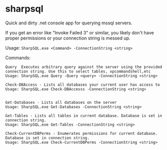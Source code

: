 # sharpsql
Quick and dirty .net console app for querying mssql servers.

If you get an error like "Invoke Failed 3" or similar, you likely don't have proper permissions or your connection string is messed up. 

Usage: `SharpSQL.exe <Command> -ConnectionString <string>`

Commands: 
```
Query  Executes arbitrary query against the server using the provided connection string. Use this to select tables, xpcommandshell,etc
Usage: SharpSQL.exe Query -Query <query> -ConnectionString <string>

Check-DBAccess - Lists all databases your current user has access to
Usage: SharpSQL.exe Check-DBAccesss -ConnectionString <string>


Get-Databases - Lists all databases on the server
Usage: SharpSQL.exe Get-Databases -ConnectionString <string>

Get-Tables - Lists all tables in current database. Database is set in connection string. 
Usage: SharpSQL.exe Get-Tables -ConnectionString <string>

Check-CurrentDBPerms - Enumerates permissions for current database. Database is set in connection string. 
Usage: SharpSQL.exe Check-CurrentDBPerms -ConnectionString <string>
```
